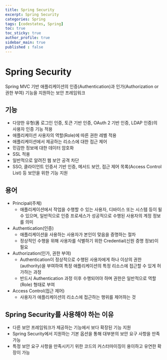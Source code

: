 ```yaml
---
title: Spring Security 
excerpt: Spring Security 
categories: Spring
tags: [codestates, Spring]
toc: true
toc_sticky: true
author_profile: true
sidebar_main: true
published : false
---
```


# Spring Security 
 Spring MVC 기반 애플리케이션의 인증(Authentication)과 인가(Authorization or 권한 부여) 기능을 지원하는 보안 프레임워크

## 기능
- 다양한 유형(폼 로그인 인증, 토큰 기반 인증, OAuth 2 기반 인증, LDAP 인증)의 사용자 인증 기능 적용
- 애플리케이션 사용자의 역할(Role)에 따른 권한 레벨 적용
- 애플리케이션에서 제공하는 리소스에 대한 접근 제어
- 민감한 정보에 대한 데이터 암호화
- SSL 적용
- 일반적으로 알려진 웹 보안 공격 차단
-  SSO, 클라이언트 인증서 기반 인증, 메서드 보안, 접근 제어 목록(Access Control List) 등 보안을 위한 기능 지원

## 용어
- Principal(주체)
  - 애플리케이션에서 작업을 수행할 수 있는 사용자, 디바이스 또는 시스템 등이 될 수 있으며, 일반적으로 인증 프로세스가 성공적으로 수행된 사용자의 계정 정보를 의미
- Authentication(인증)
  - 애플리케이션을 사용하는 사용자가 본인이 맞음을 증명하는 절차
  - 정상적인 수행을 위해 사용자를 식별하기 위한 Credential(신원 증명 정보)이 필요
- Authorization(인가, 권한 부여)
  -  Authentication이 정상적으로 수행된 사용자에게 하나 이상의 권한(authority)을 부여하여 특정 애플리케이션의 특정 리소스에 접근할 수 있게 허가하는 과정
  - 반드시 Authentication 과정 이후 수행되어야 하며 권한은 일반적으로 역할(Role) 형태로 부여
- Access Control(접근 제어)
  - 사용자가 애플리케이션의 리소스에 접근하는 행위를 제어하는 것

## Spring Security를 사용해야 하는 이유
- 다른 보안 프레임워크가 제공하는 기능에서 보다 확장된 기능 지원
-  Spring Security에서 지원하는 기본 옵션을 통해 대부분의 보안 요구 사항을 만족 가능
- 특정 보안 요구 사항을 만족시키기 위한 코드의 커스터마이징이 용이하고 유연한 확장이 가능

